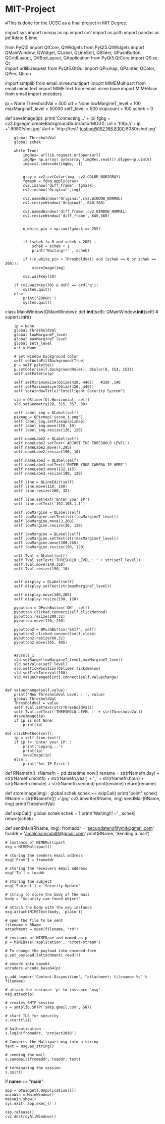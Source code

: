 # MIT-Project
#This is done for the UCSC as a final project in MIT Degree.

import sys
import numpy as np
import cv2
import os.path
import pandas as pd #date & time

from PyQt5 import QtCore, QtWidgets
from PyQt5.QtWidgets import QMainWindow, QWidget, QLabel, QLineEdit, QSlider,  QPushButton, QGridLayout, QVBoxLayout, QApplication
from PyQt5.QtCore import QSize, Qt    
import urllib.request
from PyQt5.QtGui import QPixmap, QPainter, QColor, QPen, QIcon


import smtplib 
from email.mime.multipart import MIMEMultipart 
from email.mime.text import MIMEText 
from email.mime.base import MIMEBase 
from email import encoders 

ip = None
ThresholdVal = 500
url = None
lowMargineT_level = 100
maxMargineT_level = 50000
setT_level = 500
skipcount = 100
schek = 0

def saveImage(ip):
        print('Connecting...' + ip)
        fgbg = cv2.bgsegm.createBackgroundSubtractorMOG();
        url = 'http://'+ ip +':8080/shot.jpg' 
        #url = 'http://test1:testing@192.168.8.100:8080/shot.jpg' 

        
        global ThresholdVal
        global schek

        while True:
            imgRes= urllib.request.urlopen(url)
            imgNp= np.array( bytearray (imgRes.read()),dtype=np.uint8)
            img=cv2.imdecode(imgNp, -1)
        

            gray = cv2.cvtColor(img, cv2.COLOR_BGR2GRAY)
            fgmask = fgbg.apply(gray)
            cv2.imshow('diff_frame', fgmask);
            cv2.imshow('Original',img)

            cv2.namedWindow('Original',cv2.WINDOW_NORMAL)
            cv2.resizeWindow('Original', 640,360)

            cv2.namedWindow('diff_frame',cv2.WINDOW_NORMAL)
            cv2.resizeWindow('diff_frame', 640,360)


            n_white_pix = np.sum(fgmask == 255)
            
            
            if (schek != 0 and schek < 200) :
                schek = schek + 1
                print('Waiting!!' , schek)
                        
            if ((n_white_pix > ThresholdVal) and (schek == 0 or schek == 200)):
                storeImage(img)
                 
            cv2.waitKey(10)

        if cv2.waitKey(30) & 0xFF == ord('q'):
            system.quit()
        else:
            print('ERROR!')
            system.quit()


class MainWindow(QMainWindow):
    def __init__(self):
        QMainWindow.__init__(self)
        # super().__init__()

        ip = None
        global ThresholdVal
        global lowMargineT_level 
        global maxMargineT_level
        global setT_level
        url = None

        # Set window background color
        self.setAutoFillBackground(True)
        p = self.palette()
        p.setColor(self.backgroundRole(), QColor(0, 153, 153))
        self.setPalette(p)

        self.setMinimumSize(QSize(420, 440))   #320 ,140 
        self.setMaximumSize(QSize(420, 440))
        self.setWindowTitle("Intelligent Security System") 

        sld = QSlider(Qt.Horizontal, self)
        sld.setGeometry(28, 315, 357, 30) 

        self.label_img = QLabel(self)
        pixmap = QPixmap('icone_1.png')
        self.label_img.setPixmap(pixmap)
        self.label_img.move(150, 10)
        self.label_img.resize(120, 120)

        self.nameLabe2 = QLabel(self)
        self.nameLabe2.setText('ADJUST THE THRESHOLD LEVEL')
        self.nameLabe2.move(7,295)
        self.nameLabe2.resize(190, 10)

        self.nameLabe3 = QLabel(self)
        self.nameLabe3.setText('ENTER YOUR CAMERA IP HERE')
        self.nameLabe3.move(132,115)
        self.nameLabe3.resize(190, 120)
        
        self.line = QLineEdit(self)
        self.line.move(110, 190)
        self.line.resize(200, 32)
    
        self.line.setText('Enter your IP')
        self.line.setText('192.168.1.1')

        self.lowMargine = QLabel(self)
        self.lowMargine.setText(str(lowMargineT_level))
        self.lowMargine.move(3,260)
        self.lowMargine.resize(30, 130)

        self.lowMargine = QLabel(self)
        self.lowMargine.setText(str(maxMargineT_level))
        self.lowMargine.move(389,265)
        self.lowMargine.resize(190, 120)

        self.Tval = QLabel(self)
        self.Tval.setText('THRESHOLD LEVEL : ' + str(setT_level))
        self.Tval.move(140,350)
        self.Tval.resize(190, 10)


        self.display = QLabel(self)
        self.display.setText(str(maxMargineT_level))

        self.display.move(389,265)
        self.display.resize(190, 120)
        
        pybutton = QPushButton('OK', self)
        pybutton.clicked.connect(self.clickMethod)
        pybutton.resize(200,32)
        pybutton.move(110, 230) 

        pybutton2 = QPushButton('EXIT', self)
        pybutton2.clicked.connect(self.close)   
        pybutton2.resize(60,32)
        pybutton2.move(355, 405) 


        #scroll_1
        sld.setRange(lowMargineT_level,maxMargineT_level)
        sld.setValue(setT_level)
        sld.setTickPosition(QSlider.TicksBelow)
        sld.setTickInterval(100)
        sld.valueChanged[int].connect(self.valuechange)


    def valuechange(self,value):
        print('New ThresholdVal Level : ', value)
        global ThresholdVal
        ThresholdVal = value
        self.Tval.setText(str(ThresholdVal))
        self.Tval.setText('THRESHOLD LEVEL :' + str(ThresholdVal))
        #saveImage(ip)
        if ip is not None:
            print(ip)

    def clickMethod(self):
        ip = self.line.text()
        if ip != 'Enter your IP' :
            print('Loging...') 
            print(ip)
            saveImage(ip)
        else :
            print('Set IP First')   


def RNamefn():
    rNamefn = pd.datetime.now()
    rename = str(rNamefn.day) + str(rNamefn.month) + str(rNamefn.year) + '_' + str(rNamefn.hour) + str(rNamefn.minute) + str(rNamefn.second)
    print(rename)
    return(rename)

def storeImage(img) :
    global schek
    schek == skipCal()
    print("point",schek)
    RName = str(RNamefn()) +'.jpg'
    cv2.imwrite(RName, img)
    sendMail(RName, img)
    print(ThresholdVal)
   

def skipCal():
    global schek
    schek = 1
    print('Waiting!!! =' , schek)
    return(schek)    
            


def sendMail(RName, img):
    fromaddr = 'secupdatenofifymit@gmail.com'
    toaddr = 'amalchaminda81@gmail.com'
    print(RName, 'Sending a mail')

    # instance of MIMEMultipart 
    msg = MIMEMultipart() 
      
    # storing the senders email address   
    msg['From'] = fromaddr 
      
    # storing the receivers email address  
    msg['To'] = toaddr 
      
    # storing the subject  
    msg['Subject'] = 'Security Update'
      
    # string to store the body of the mail 
    body = 'Security cam found object'
      
    # attach the body with the msg instance 
    msg.attach(MIMEText(body, 'plain')) 
      
    # open the file to be sent  
    filename = RName
    attachment = open(filename, "rb") 
      
    # instance of MIMEBase and named as p 
    p = MIMEBase('application', 'octet-stream')
      
    # To change the payload into encoded form 
    p.set_payload((attachment).read()) 
      
    # encode into base64 
    encoders.encode_base64(p) 
       
    p.add_header('Content-Disposition', "attachment; filename= %s" % filename) 
      
    # attach the instance 'p' to instance 'msg' 
    msg.attach(p) 
      
    # creates SMTP session 
    s = smtplib.SMTP('smtp.gmail.com', 587) 
      
    # start TLS for security 
    s.starttls() 
      
    # Authentication 
    s.login(fromaddr, 'project2019') 
      
    # Converts the Multipart msg into a string 
    text = msg.as_string() 
      
    # sending the mail 
    s.sendmail(fromaddr, toaddr, text) 
      
    # terminating the session 
    s.quit()    


if __name__ == "__main__":
    
    
    app = QtWidgets.QApplication([])
    mainWin = MainWindow()
    mainWin.show()
    sys.exit( app.exec_() )

    cap.release()
    cv2.destroyAllWindows()



   

